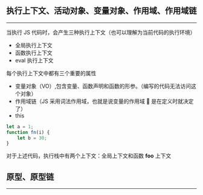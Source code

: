 ## 执行上下文、活动对象、变量对象、作用域、作用域链

---

当执行 JS 代码时，会产生三种执行上下文（也可以理解为当前代码的执行环境）

-   全局执行上下文
-   函数执行上下文
-   eval 执行上下文

每个执行上下文中都有三个重要的属性

-   变量对象（VO）,包含变量、函数声明和函数的形参。（编写的代码无法访问这个对象）
-   作用域链（JS 采用词法作用域，也就是说变量的作用域  是在定义时就决定了）
-   this

```js
let a = 1;
function fn(i) {
    let b = 30;
}
```

对于上述代码，执行栈中有两个上下文：全局上下文和函数 **foo** 上下文

## 原型、原型链

---
